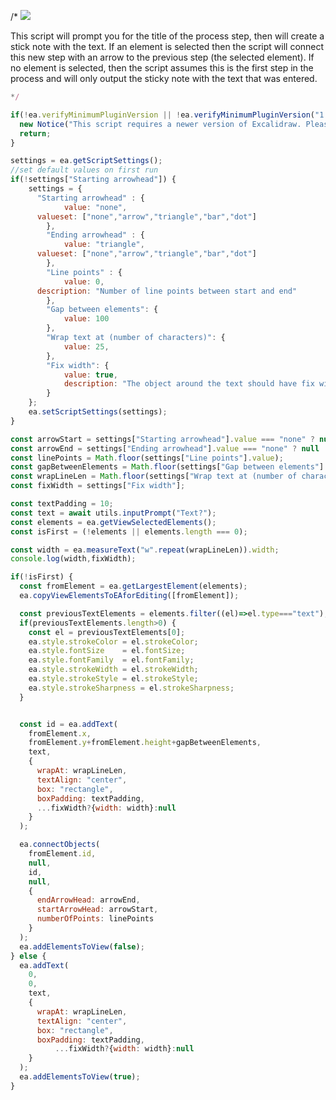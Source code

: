 /*
![](https://raw.githubusercontent.com/zsviczian/obsidian-excalidraw-plugin/master/images/scripts-add-process-step.jpg)

This script will prompt you for the title of the process step, then will create a stick note with the text. If an element is selected then the script will connect this new step with an arrow to the previous step (the selected element). If no element is selected, then the script assumes this is the first step in the process and will only output the sticky note with the text that was entered.

```javascript
*/

if(!ea.verifyMinimumPluginVersion || !ea.verifyMinimumPluginVersion("1.5.21")) {
  new Notice("This script requires a newer version of Excalidraw. Please install the latest version.");
  return;
}

settings = ea.getScriptSettings();
//set default values on first run
if(!settings["Starting arrowhead"]) {
	settings = {
	  "Starting arrowhead" : {
			value: "none",
      valueset: ["none","arrow","triangle","bar","dot"]
		},
		"Ending arrowhead" : {
			value: "triangle",
      valueset: ["none","arrow","triangle","bar","dot"]
		},
		"Line points" : {
			value: 0,
      description: "Number of line points between start and end"
		},
		"Gap between elements": {
			value: 100
		},
		"Wrap text at (number of characters)": {
			value: 25,
		},
		"Fix width": {
			value: true,
			description: "The object around the text should have fix width to fit the wrapped text"
		}
	};
	ea.setScriptSettings(settings);
}

const arrowStart = settings["Starting arrowhead"].value === "none" ? null : settings["Starting arrowhead"].value;
const arrowEnd = settings["Ending arrowhead"].value === "none" ? null : settings["Ending arrowhead"].value;
const linePoints = Math.floor(settings["Line points"].value);
const gapBetweenElements = Math.floor(settings["Gap between elements"].value);
const wrapLineLen = Math.floor(settings["Wrap text at (number of characters)"].value);
const fixWidth = settings["Fix width"];

const textPadding = 10;
const text = await utils.inputPrompt("Text?");
const elements = ea.getViewSelectedElements();
const isFirst = (!elements || elements.length === 0);

const width = ea.measureText("w".repeat(wrapLineLen)).width;
console.log(width,fixWidth);

if(!isFirst) {
  const fromElement = ea.getLargestElement(elements);
  ea.copyViewElementsToEAforEditing([fromElement]);

  const previousTextElements = elements.filter((el)=>el.type==="text");
  if(previousTextElements.length>0) {
    const el = previousTextElements[0];
    ea.style.strokeColor = el.strokeColor;
    ea.style.fontSize    = el.fontSize;
    ea.style.fontFamily  = el.fontFamily;
    ea.style.strokeWidth = el.strokeWidth;
    ea.style.strokeStyle = el.strokeStyle;
    ea.style.strokeSharpness = el.strokeSharpness;
  }


  const id = ea.addText(
    fromElement.x,
    fromElement.y+fromElement.height+gapBetweenElements,
    text,
    {
      wrapAt: wrapLineLen,
      textAlign: "center",
      box: "rectangle",
      boxPadding: textPadding,
      ...fixWidth?{width: width}:null
    }
  );

  ea.connectObjects(
    fromElement.id,
    null,
    id,
    null,
    {
	  endArrowHead: arrowEnd,
	  startArrowHead: arrowStart,
	  numberOfPoints: linePoints
    }
  );
  ea.addElementsToView(false);
} else {
  ea.addText(
    0,
    0,
    text,
    {
      wrapAt: wrapLineLen,
      textAlign: "center",
      box: "rectangle",
      boxPadding: textPadding,
		  ...fixWidth?{width: width}:null
    }
  );
  ea.addElementsToView(true);
}
